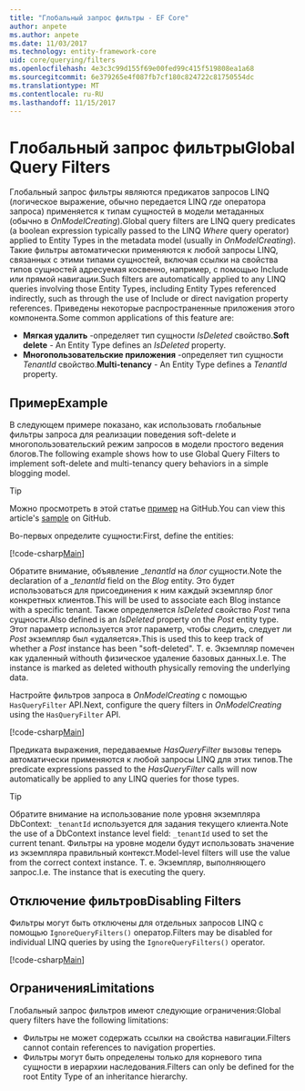 ```yaml
---
title: "Глобальный запрос фильтры - EF Core"
author: anpete
ms.author: anpete
ms.date: 11/03/2017
ms.technology: entity-framework-core
uid: core/querying/filters
ms.openlocfilehash: 4e3c3c99d155f69e00fed99c415f519808ea1a68
ms.sourcegitcommit: 6e379265e4f087fb7cf180c824722c81750554dc
ms.translationtype: MT
ms.contentlocale: ru-RU
ms.lasthandoff: 11/15/2017
---
```

# <a name="global-query-filters"></a><span data-ttu-id="ca6af-102">Глобальный запрос фильтры</span><span class="sxs-lookup"><span data-stu-id="ca6af-102">Global Query Filters</span></span>

<span data-ttu-id="ca6af-103">Глобальный запрос фильтры являются предикатов запросов LINQ (логическое выражение, обычно передается LINQ *где* оператора запроса) применяется к типам сущностей в модели метаданных (обычно в *OnModelCreating*).</span><span class="sxs-lookup"><span data-stu-id="ca6af-103">Global query filters are LINQ query predicates (a boolean expression typically passed to the LINQ *Where* query operator) applied to Entity Types in the metadata model (usually in *OnModelCreating*).</span></span> <span data-ttu-id="ca6af-104">Такие фильтры автоматически применяются к любой запросы LINQ, связанных с этими типами сущностей, включая ссылки на свойства типов сущностей адресуемая косвенно, например, с помощью Include или прямой навигации.</span><span class="sxs-lookup"><span data-stu-id="ca6af-104">Such filters are automatically applied to any LINQ queries involving those Entity Types, including Entity Types referenced indirectly, such as through the use of Include or direct navigation property references.</span></span> <span data-ttu-id="ca6af-105">Приведены некоторые распространенные приложения этого компонента.</span><span class="sxs-lookup"><span data-stu-id="ca6af-105">Some common applications of this feature are:</span></span>

* <span data-ttu-id="ca6af-106">**Мягкая удалить** -определяет тип сущности *IsDeleted* свойство.</span><span class="sxs-lookup"><span data-stu-id="ca6af-106">**Soft delete** - An Entity Type defines an *IsDeleted* property.</span></span>
* <span data-ttu-id="ca6af-107">**Многопользовательские приложения** -определяет тип сущности *TenantId* свойство.</span><span class="sxs-lookup"><span data-stu-id="ca6af-107">**Multi-tenancy** - An Entity Type defines a *TenantId* property.</span></span>

## <a name="example"></a><span data-ttu-id="ca6af-108">Пример</span><span class="sxs-lookup"><span data-stu-id="ca6af-108">Example</span></span>

<span data-ttu-id="ca6af-109">В следующем примере показано, как использовать глобальные фильтры запроса для реализации поведения soft-delete и многопользовательский режим запросов в модели простого ведения блогов.</span><span class="sxs-lookup"><span data-stu-id="ca6af-109">The following example shows how to use Global Query Filters to implement soft-delete and multi-tenancy query behaviors in a simple blogging model.</span></span>

> [!TIP]
> <span data-ttu-id="ca6af-110">Можно просмотреть в этой статье [пример](https://github.com/aspnet/EntityFrameworkCore/tree/dev/samples/QueryFilters) на GitHub.</span><span class="sxs-lookup"><span data-stu-id="ca6af-110">You can view this article's [sample](https://github.com/aspnet/EntityFrameworkCore/tree/dev/samples/QueryFilters) on GitHub.</span></span>

<span data-ttu-id="ca6af-111">Во-первых определите сущности:</span><span class="sxs-lookup"><span data-stu-id="ca6af-111">First, define the entities:</span></span>

[!code-csharp[Main](../../../efcore-dev/samples/QueryFilters/Program.cs#Entities)]

<span data-ttu-id="ca6af-112">Обратите внимание, объявление __tenantId_ на _блог_ сущности.</span><span class="sxs-lookup"><span data-stu-id="ca6af-112">Note the declaration of a __tenantId_ field on the _Blog_ entity.</span></span> <span data-ttu-id="ca6af-113">Это будет использоваться для присоединения к ним каждый экземпляр блог конкретных клиентов.</span><span class="sxs-lookup"><span data-stu-id="ca6af-113">This will be used to associate each Blog instance with a specific tenant.</span></span> <span data-ttu-id="ca6af-114">Также определяется _IsDeleted_ свойство _Post_ типа сущности.</span><span class="sxs-lookup"><span data-stu-id="ca6af-114">Also defined is an _IsDeleted_ property on the _Post_ entity type.</span></span> <span data-ttu-id="ca6af-115">Этот параметр используется этот параметр, чтобы следить, следует ли _Post_ экземпляр был «удаляется».</span><span class="sxs-lookup"><span data-stu-id="ca6af-115">This is used this to keep track of whether a _Post_ instance has been "soft-deleted".</span></span> <span data-ttu-id="ca6af-116">Т. е. Экземпляр помечен как удаленный withouth физическое удаление базовых данных.</span><span class="sxs-lookup"><span data-stu-id="ca6af-116">I.e. The instance is marked as deleted withouth physically removing the underlying data.</span></span>

<span data-ttu-id="ca6af-117">Настройте фильтров запроса в _OnModelCreating_ с помощью ```HasQueryFilter``` API.</span><span class="sxs-lookup"><span data-stu-id="ca6af-117">Next, configure the query filters in _OnModelCreating_ using the ```HasQueryFilter``` API.</span></span>

[!code-csharp[Main](../../../efcore-dev/samples/QueryFilters/Program.cs#Configuration)]

<span data-ttu-id="ca6af-118">Предиката выражения, передаваемые _HasQueryFilter_ вызовы теперь автоматически применяются к любой запросы LINQ для этих типов.</span><span class="sxs-lookup"><span data-stu-id="ca6af-118">The predicate expressions passed to the _HasQueryFilter_ calls will now automatically be applied to any LINQ queries for those types.</span></span>

> [!TIP]
> <span data-ttu-id="ca6af-119">Обратите внимание на использование поле уровня экземпляра DbContext: ```_tenantId``` используется для задания текущего клиента.</span><span class="sxs-lookup"><span data-stu-id="ca6af-119">Note the use of a DbContext instance level field: ```_tenantId``` used to set the current tenant.</span></span> <span data-ttu-id="ca6af-120">Фильтры на уровне модели будут использовать значение из экземпляра правильный контекст.</span><span class="sxs-lookup"><span data-stu-id="ca6af-120">Model-level filters will use the value from the correct context instance.</span></span> <span data-ttu-id="ca6af-121">Т. е. Экземпляр, выполняющего запрос.</span><span class="sxs-lookup"><span data-stu-id="ca6af-121">I.e. The instance that is executing the query.</span></span>

## <a name="disabling-filters"></a><span data-ttu-id="ca6af-122">Отключение фильтров</span><span class="sxs-lookup"><span data-stu-id="ca6af-122">Disabling Filters</span></span>

<span data-ttu-id="ca6af-123">Фильтры могут быть отключены для отдельных запросов LINQ с помощью ```IgnoreQueryFilters()``` оператор.</span><span class="sxs-lookup"><span data-stu-id="ca6af-123">Filters may be disabled for individual LINQ queries by using the ```IgnoreQueryFilters()``` operator.</span></span>

[!code-csharp[Main](../../../efcore-dev/samples/QueryFilters/Program.cs#IgnoreFilters)]

## <a name="limitations"></a><span data-ttu-id="ca6af-124">Ограничения</span><span class="sxs-lookup"><span data-stu-id="ca6af-124">Limitations</span></span>

<span data-ttu-id="ca6af-125">Глобальный запрос фильтров имеют следующие ограничения:</span><span class="sxs-lookup"><span data-stu-id="ca6af-125">Global query filters have the following limitations:</span></span>

* <span data-ttu-id="ca6af-126">Фильтры не может содержать ссылки на свойства навигации.</span><span class="sxs-lookup"><span data-stu-id="ca6af-126">Filters cannot contain references to navigation properties.</span></span>
* <span data-ttu-id="ca6af-127">Фильтры могут быть определены только для корневого типа сущности в иерархии наследования.</span><span class="sxs-lookup"><span data-stu-id="ca6af-127">Filters can only be defined for the root Entity Type of an inheritance hierarchy.</span></span>
